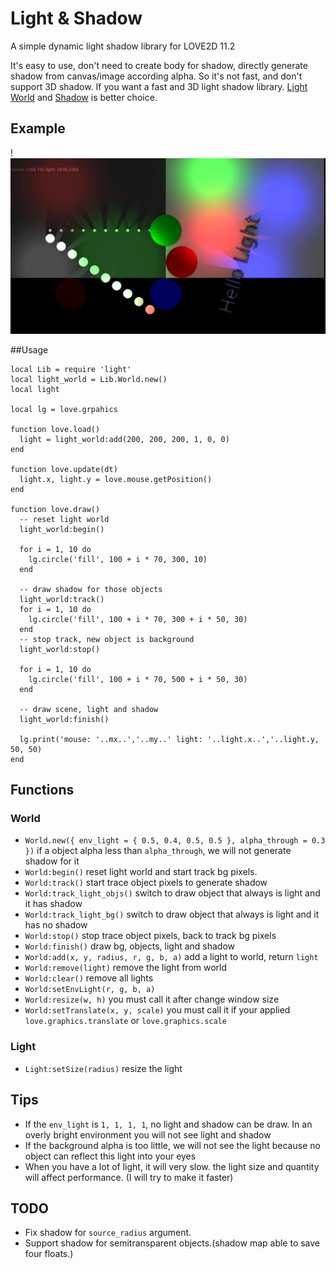 Light & Shadow
==============

A simple dynamic light shadow library for LOVE2D 11.2

It's easy to use, don't need to create body for shadow, directly generate shadow from canvas/image according alpha.
So it's not fast, and don't support 3D shadow.
If you want a fast and 3D light shadow library. [Light World](https://github.com/xiejiangzhi/light_world.lua) and [Shadow](https://github.com/matiasah/shadows) is better choice.


## Example

!![Example Image](./example.png)


##Usage

```
local Lib = require 'light'
local light_world = Lib.World.new()
local light

local lg = love.grpahics

function love.load()
  light = light_world:add(200, 200, 200, 1, 0, 0)
end

function love.update(dt)
  light.x, light.y = love.mouse.getPosition()
end

function love.draw()
  -- reset light world
  light_world:begin()

  for i = 1, 10 do
    lg.circle('fill', 100 + i * 70, 300, 10)
  end

  -- draw shadow for those objects
  light_world:track()
  for i = 1, 10 do
    lg.circle('fill', 100 + i * 70, 300 + i * 50, 30)
  end
  -- stop track, new object is background
  light_world:stop()

  for i = 1, 10 do
    lg.circle('fill', 100 + i * 70, 500 + i * 50, 30)
  end

  -- draw scene, light and shadow
  light_world:finish()

  lg.print('mouse: '..mx..','..my..' light: '..light.x..','..light.y, 50, 50)
end
```


## Functions

### World

* `World.new({ env_light = { 0.5, 0.4, 0.5, 0.5 }, alpha_through = 0.3 })` if a object alpha less than `alpha_through`, we will not generate shadow for it
* `World:begin()` reset light world and start track bg pixels.
* `World:track()` start trace object pixels to generate shadow
* `World:track_light_objs()` switch to draw object that always is light and it has shadow
* `World:track_light_bg()` switch to draw object that always is light and it has no shadow
* `World:stop()` stop trace object pixels, back to track bg  pixels
* `World:finish()` draw bg, objects, light and shadow
* `World:add(x, y, radius, r, g, b, a)` add a light to world, return `light`
* `World:remove(light)` remove the light from world
* `World:clear()` remove all lights
* `World:setEnvLight(r, g, b, a)`
* `World:resize(w, h)` you must call it after change window size
* `World:setTranslate(x, y, scale)` you must call it if your applied `love.graphics.translate` or `love.graphics.scale`


### Light

* `Light:setSize(radius)` resize the light


## Tips

* If the `env_light` is `1, 1, 1, 1`, no light and shadow can be draw. In an overly bright environment you will not see light and shadow
* If the background alpha is too little, we will not see the light because no object can reflect this light into your eyes
* When you have a lot of light, it will very slow. the light size and quantity will affect performance. (I will try to make it faster)


## TODO

* Fix shadow for `source_radius` argument.
* Support shadow for semitransparent objects.(shadow map able to save four floats.)
